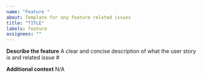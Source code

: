 ```yaml
---
name: "Feature "
about: Template for any feature related issues
title: "TITLE"
labels: feature
assignees: ""
---
```


<!--
Each feature should be linked to a parent user story (if applicable)
-->

**Describe the feature**
A clear and concise description of what the user story is and related issue #

<!-- Add any other context about the problem here or link any related issues -->

**Additional context**
N/A
